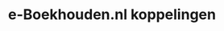 ---
title: e-Boekhouden.nl koppelingen
key: e-boekhouden
image: /images/@stock/Logos/e-boekhouden-koppelingen.png
link_to: /koppelingen/e-boekhouden
klass: boekhoud
layout: koppelingen
referral-url: https://dt51.net/c/?si=8677&li=1467268&wi=300865&ws=

excerpt: Met onze e-Boekhouden koppelingen is je administratie altijd op orde. Probeer nu! Bespaar veel tijd met onze e-Boekhouden boekhoudkoppelingen.
---